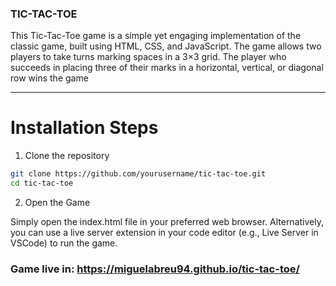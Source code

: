 ### TIC-TAC-TOE

This Tic-Tac-Toe game is a simple yet engaging implementation of the classic game, built using HTML, CSS, and JavaScript. The game allows two players to take turns marking spaces in a 3×3 grid. The player who succeeds in placing three of their marks in a horizontal, vertical, or diagonal row wins the game

---
# Installation Steps

1. Clone the repository

```bash
git clone https://github.com/yourusername/tic-tac-toe.git
cd tic-tac-toe
```
2. Open the Game

Simply open the index.html file in your preferred web browser.
Alternatively, you can use a live server extension in your code editor (e.g., Live Server in VSCode) to run the game.

### Game live in: https://miguelabreu94.github.io/tic-tac-toe/
